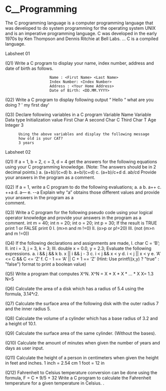 # C__Programming
The C programming language is a computer programming language that was developed to do system programming for the operating system UNIX and is an imperative programming language. C was developed in the early 1970s by Ken Thompson and Dennis Ritchie at Bell Labs. ... C is a compiled language.

Labsheet 01


   (Q1)  Write a C program to display your name, index number, address and date of birth as follows.
   
                        Name : <First Name> <Last Name>
                        Index Number: <Index Number>
                        Address : <Your Home Address>
                        Date of Birth: <DD.MM.YYYY>
                        
   (Q2)  Write a C program to display following output
                        “ Hello “
                        what are you doing ?
                        ' my first day'   
                        
   (Q3)  Declare following variables in a C program
                Variable Name     Variable Data type     Initialization value
                 First              Char                       A
                 second             Char                       C
                 Third              Char                       T
                 Age                Integer                    3
 
          Using the above variables and display the following message
          how old is your CAT?
          3 years                     


Labsheet 02

(Q1)  If a = 1, b = 2, c = 3, d = 4 get the answers for the following equations using your C programming knowledge. (Note: The answers should be in 2 decimal points.) 
          a. (a+b)/(c+d)
          b. a+b/(c+d) 
          c. (a+b)/c+d 
          d. a*b/c*d 
     Provide your answers in the program as a comment.
          
(Q2) If a = 1, write a C program to do the following evaluations; 
          a. a 
          b. a++ 
          c. ++a 
          d. a— 
          e. --a 
    Explain why “a” obtains those different values and provide your answers in the program as a     
    comment.      


(Q3) Write a C program for the following pseudo code using your logical operator knowledge and provide your answers in the program as a comment.
          int m = 40; 
          int n = 20;
          int o = 20;
          int p = 30;
     If the result is TRUE print 1 or FALSE print 0 
          I. (m>n and m !=0)
          II. (o>p or p!=20)
          III. (not (m>n and m !=0)) 
     
     
(Q4) If the following declarations and assignments are made, 
          I. char C = ‘B’; 
          II. int i = 3, j = 3, k = 3;
          III. double x = 0.0, y = 2.3;
     Evaluate the following expressions.
          a. i && j && k 
          b. x || i && j - 3 
          c. i < j && x < y 
          d. i < j || x < y 
          e. ‘A’ <= C && C <= ‘Z’
          f. C - 1 == ‘A’ || C + 1 == ‘Z’ 
     (Hint: Use printf((x,y) ? "true" : "false") format to print a boolean value) 
     
     
(Q5) Write a program that computes X^N.
          X^N = X * X * X * ... * X 
          X= 1.3 
          N=5
          
          
(Q6) Calculate the area of a disk which has a radius of 5.4 using the formula, 3.14*r2.

(Q7) Calculate the surface area of the following disk with the outer radius 7 and the inner radius 5. 

(Q8) Calculate the volume of a cylinder which has a base radius of 3.2 and a height of 10.1.

(Q9) Calculate the surface area of the same cylinder. (Without the bases). 

(Q10) Calculate the amount of minutes when given the number of years and days as user input. 

(Q11) Calculate the height of a person in centimeters when given the height in feet and inches. 
          1 inch = 2.54 cm 
          1 foot = 12 in 

(Q12) Fahrenheit to Celsius temperature conversion can be done using the formula, 
          F = C * 9/5 + 32 
      Write a C program to calculate the Fahrenheit temperature for a given temperature in Celsius. .
      
      
      
